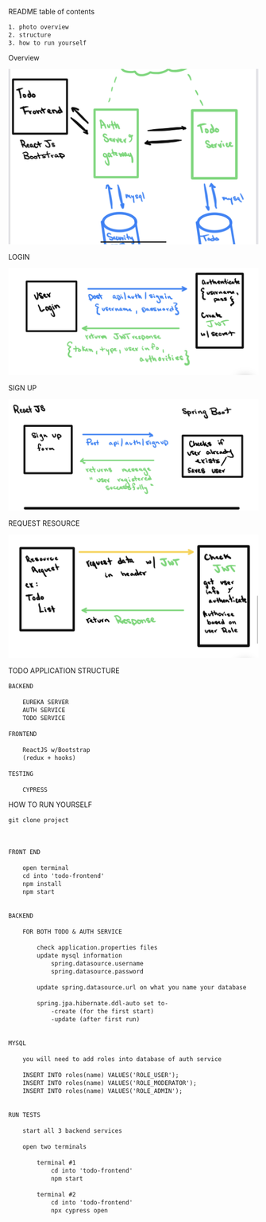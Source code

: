 README table of contents

	1. photo overview
	2. structure
	3. how to run yourself


Overview

![alt text](https://github.com/Mattlomet/JWT-todo-application/blob/main/assets/overview.PNG)
		

LOGIN

![alt text](https://github.com/Mattlomet/JWT-todo-application/blob/main/assets/login.jpg)


SIGN UP


![alt text](https://github.com/Mattlomet/JWT-todo-application/blob/main/assets/signup.jpg)


REQUEST RESOURCE


![alt text](https://github.com/Mattlomet/JWT-todo-application/blob/main/assets/requestResource.jpg)



TODO APPLICATION STRUCTURE


	BACKEND
	
		EUREKA SERVER
		AUTH SERVICE
		TODO SERVICE
		
	FRONTEND
	
		ReactJS w/Bootstrap
		(redux + hooks)
		
	TESTING
	
		CYPRESS
		
		
HOW TO RUN YOURSELF


	git clone project
	
	
	
	FRONT END
	
		open terminal
		cd into 'todo-frontend'
		npm install
		npm start
		
		
	BACKEND
	
		FOR BOTH TODO & AUTH SERVICE
		
			check application.properties files
			update mysql information
				spring.datasource.username
				spring.datasource.password
				
			update spring.datasource.url on what you name your database
			
			spring.jpa.hibernate.ddl-auto set to-
				-create (for the first start)
				-update (after first run)
			
		
	MYSQL
	
		you will need to add roles into database of auth service
		
		INSERT INTO roles(name) VALUES('ROLE_USER');
		INSERT INTO roles(name) VALUES('ROLE_MODERATOR');
		INSERT INTO roles(name) VALUES('ROLE_ADMIN');
		
		
	RUN TESTS
		
		start all 3 backend services
		
		open two terminals
		
			terminal #1
				cd into 'todo-frontend'
				npm start
			
			terminal #2
				cd into 'todo-frontend'
				npx cypress open
	
	
	
	
	
	
	
	

